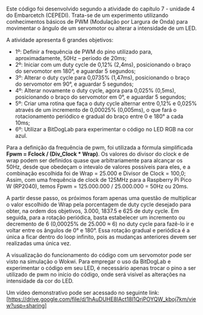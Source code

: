 Este código foi desenvolvido segundo a atividade do capítulo 7 - unidade 4 do Embarcetch (CEPEDI). Trata-se de um experimento utilizando conhecimentos básicos de PWM (Modulação por Largura de Onda) para movimentar o ângulo de um servomotor ou alterar a intensidade de um LED.

A atividade apresenta 6 grandes objetivos:
- 1º: Definir a frequência de PWM do pino utilizado para, aproximadamente, 50Hz – período de 20ms;
- 2º: Iniciar com um duty cycle de 0,12% (2,4ms), posicionando o braço do servomotor em 180°, e aguardar 5 segundos;
- 3º: Alterar o duty cycle para 0,0735% (1,47ms), posicionando o braço do servomotor em 90°, e aguardar 5 segundos;
- 4º: Alterar novamente o duty cycle, agora para 0,025% (0,5ms), posicionando o braço do servomotor em 0°, e aguardar 5 segundos;
- 5º: Criar uma rotina que faça o duty cycle alternar entre 0,12% e 0,025% através de um incremento de 0,00025% (0,005ms), o que fará o rotacionamento periódico e gradual do braço entre 0 e 180° a cada 10ms;
- 6º: Utilizar a BitDogLab para experimentar o código no LED RGB na cor azul.

Para a definição da frequência de pwm, foi utilizada a fórmula simplificada **Fpwm = Fclock / (Div_Clock * Wrap)**.
Os valores do divisor do clock e de wrap podem ser definidos quase que arbitrariamente para alcançar os 50Hz, desde que obedeçam o intevalo de valores possíveis para eles, e a combinação escolhida foi de Wrap = 25.000 e Divisor de Clock = 100,0;
Assim, com uma frequência de clock de 125MHz para a Raspberry Pi Pico W (RP2040), temos Fpwm = 125.000.000 / 25.000.000 = 50Hz ou 20ms.

A partir desse passo, os próximos foram apenas uma questão de multiplicar o valor escolhido de Wrap pela porcentagem de duty cycle desejado para obter, na ordem dos objetivos, 3.000, 1837.5 e 625 de duty cycle.
Em seguida, para a rotação periódica, basta estabelecer um incremento ou decremento de 6 (0,00025% de 25.000 ≈ 6) no duty cycle para fazê-lo ir e voltar entre os ângulos de 0° e 180°.
Essa rotação gradual e periódica é a única a ficar dentro do loop infinito, pois as mudanças anteriores devem ser realizadas uma única vez.

A visualização do funcionamento do código com um servomotor pode ser visto na simulação o Wokwi.
Para empregar o uso da BitDogLab e experimentar o código em seu LED, é necessário apenas trocar o pino a ser utilizado de pwm no início do código, onde será visível as alterações na intensidade da cor do LED.

Um vídeo demonstrativo pode ser acessado no seguinte link:
[https://drive.google.com/file/d/1hAuDUHE8lAct18I1QrjPOYQW_kboj7km/view?usp=sharing]
